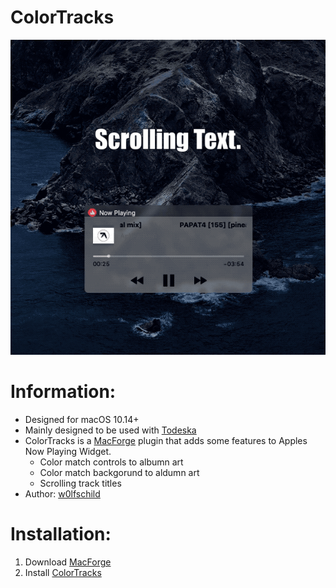 # ColorTracks
 
![preview](Media/01.gif) 

# Information:

- Designed for macOS 10.14+
- Mainly designed to be used with [Todeska](https://github.com/jslegendre)
- ColorTracks is a [MacForge](https://github.com/w0lfschild/MacForge) plugin that adds some features to Apples Now Playing Widget.
    - Color match controls to albumn art
    - Color match backgorund to aldumn art
    - Scrolling track titles
- Author: [w0lfschild](https://github.com/w0lfschild)

# Installation:

1. Download [MacForge](https://github.com/w0lfschild/app_updates/raw/master/MacForge/MacForge.zip)
2. Install [ColorTracks](https://www.macenhance.com/mflink?macforge://github.com/w0lfschild/myRepo/raw/master/mytweaks/com.macenhance.ColorTracks)
